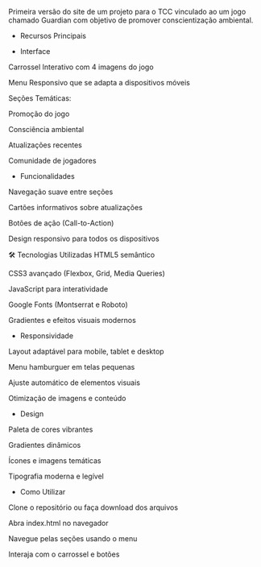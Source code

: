 Primeira versão do site de um projeto para o TCC vinculado ao um jogo chamado Guardian com objetivo de promover conscientização ambiental.

- Recursos Principais
  
- Interface
  
Carrossel Interativo com 4 imagens do jogo

Menu Responsivo que se adapta a dispositivos móveis

Seções Temáticas:

Promoção do jogo

Consciência ambiental

Atualizações recentes

Comunidade de jogadores

- Funcionalidades
  
Navegação suave entre seções

Cartões informativos sobre atualizações

Botões de ação (Call-to-Action)

Design responsivo para todos os dispositivos

🛠️ Tecnologias Utilizadas
HTML5 semântico

CSS3 avançado (Flexbox, Grid, Media Queries)

JavaScript para interatividade

Google Fonts (Montserrat e Roboto)

Gradientes e efeitos visuais modernos

- Responsividade
  
Layout adaptável para mobile, tablet e desktop

Menu hamburguer em telas pequenas

Ajuste automático de elementos visuais

Otimização de imagens e conteúdo

- Design
  
Paleta de cores vibrantes

Gradientes dinâmicos

Ícones e imagens temáticas

Tipografia moderna e legível

- Como Utilizar

Clone o repositório ou faça download dos arquivos

Abra index.html no navegador

Navegue pelas seções usando o menu

Interaja com o carrossel e botões
 
 
